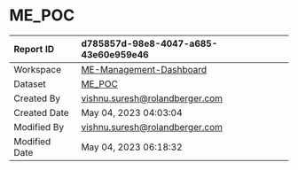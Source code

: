 



# ME_POC

|Report ID|d785857d-98e8-4047-a685-43e60e959e46|
| :--- | :--- |
|Workspace|[ME-Management-Dashboard](../Workspaces/ME-Management-Dashboard.md)|
|Dataset|[ME_POC](../Datasets/ME_POC.md)|
|Created By|vishnu.suresh@rolandberger.com|
|Created Date|May 04, 2023 04:03:04|
|Modified By|vishnu.suresh@rolandberger.com|
|Modified Date|May 04, 2023 06:18:32|
